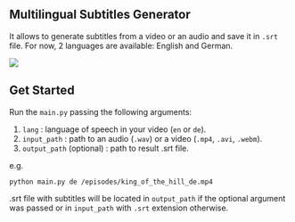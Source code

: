 ## Multilingual Subtitles Generator

It allows to generate subtitles from a video or an audio and save it in `.srt` file. For now, 2 languages are available: English and German.

![](https://github.com/konverner/subtitles-generator/blob/main/diagram.png?raw=true)

## Get Started

Run the `main.py` passing the following arguments:

1) `lang` : language of speech in your video (`en` or `de`).
2) `input_path` : path to an audio (`.wav`) or a video (`.mp4`, `.avi`, `.webm`).
3) `output_path` (optional) : path to result .srt file.

e.g.

`python main.py de /episodes/king_of_the_hill_de.mp4`

.srt file with subtitles will be located in `output_path` if the optional argument was passed or in `input_path` with `.srt` extension otherwise.
